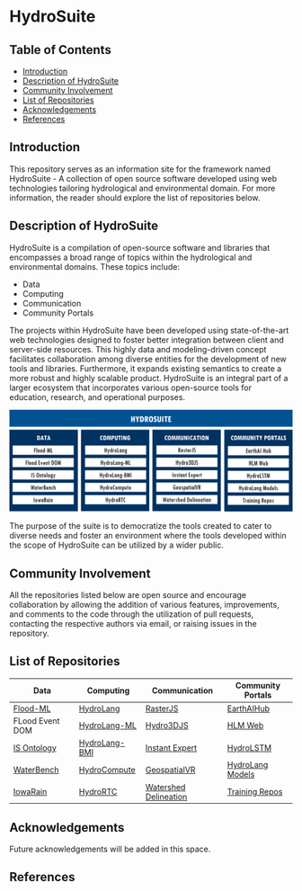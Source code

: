 # HydroSuite

## Table of Contents

* [Introduction](https://github.com/uihilab/hydrosuite#Introduction)
* [Description of HydroSuite](https://github.com/uihilab/hydrosuite#Description-of-HydroSuite)
* [Community Involvement](https://github.com/uihilab/hydrosuite#Community-Involvement)
* [List of Repositories](https://github.com/uihilab/hydrosuite#List-of-Repositories)
* [Acknowledgements](https://github.com/uihilab/hydrosuite#Acknowledgements)
* [References](https://github.com/uihilab/hydrosuite#References)

## Introduction
This repository serves as an information site for the framework named HydroSuite - A collection of open source software developed using web technologies tailoring hydrological and environmental domain. For more information, the reader should explore the list of repositories below.

## Description of HydroSuite
HydroSuite is a compilation of open-source software and libraries that encompasses a broad range of topics within the hydrological and environmental domains. These topics include:

* Data
* Computing
* Communication
* Community Portals

The projects within HydroSuite have been developed using state-of-the-art web technologies designed to foster better integration between client and server-side resources. This highly data and modeling-driven concept facilitates collaboration among diverse entities for the development of new tools and libraries. Furthermore, it expands existing semantics to create a more robust and highly scalable product. HydroSuite is an integral part of a larger ecosystem that incorporates various open-source tools for education, research, and operational purposes.

<p align="center">
  <img src="https://github.com/uihilab/hydrosuite/blob/main/hydrosuitearch.png" alt="hydrosuite-arch" width="600" />
</p>

The purpose of the suite is to democratize the tools created to cater to diverse needs and foster an environment where the tools developed within the scope of HydroSuite can be utilized by a wider public.

## Community Involvement
All the repositories listed below are open source and encourage collaboration by allowing the addition of various features, improvements, and comments to the code through the utilization of pull requests, contacting the respective authors via email, or raising issues in the repository.

## List of Repositories
|Data|Computing|Communication|Community Portals|
|---|---|---|---|
|[Flood-ML](https://github.com/uihilab/FloodML)|[HydroLang](https://github.com/uihilab/HydroLang)|[RasterJS](https://github.com/uihilab/RasterJS)|[EarthAIHub](https://earthaihub.org/)|
|FLood Event DOM|[HydroLang-ML](https://github.com/uihilab/HydroLang-ML)|[Hydro3DJS](https://github.com/uihilab/GoogleMapShader)|[HLM Web](https://github.com/uihilab/HLM-Web)|
|[IS Ontology](https://github.com/uihilab/floodontology)|[HydroLang-BMI](https://github.com/uihilab/BMI-JS)|[Instant Expert](https://github.com/uihilab/instant-expert)|[HydroLSTM](https://github.com/uihilab/FloodML)|
|[WaterBench](https://github.com/uihilab/WaterBench)|[HydroCompute](https://github.com/uihilab/HydroCompute)|[GeospatialVR](https://github.com/uihilab/GeospatialVR)|[HydroLang Models](https://github.com/uihilab/HydroLang-Models)|
|[IowaRain](https://github.com/uihilab/IowaRain)|[HydroRTC](https://github.com/uihilab/WebRTC/tree/main)|[Watershed Delineation](https://github.com/uihilab/watershed-delineation)|[Training Repos](https://hydroinformatics.uiowa.edu//education.php)|


## Acknowledgements
Future acknowledgements will be added in this space.

## References


